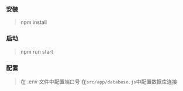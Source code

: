 ### 安装

> npm install

### 启动

> npm run start

### 配置

> 在 .env 文件中配置端口号
> 在`src/app/database.js`中配置数据库连接
